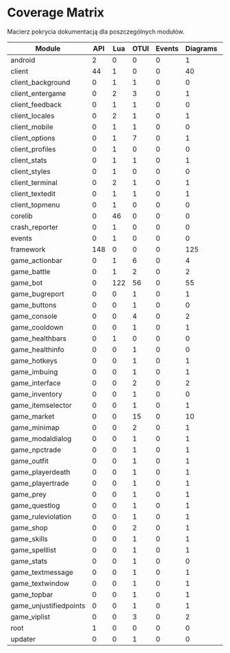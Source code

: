 # Coverage Matrix

Macierz pokrycia dokumentacją dla poszczególnych modułów.

| Module | API | Lua | OTUI | Events | Diagrams | Datasets |
|--------|-----|-----|------|--------|----------|----------|
| android | 2 | 0 | 0 | 0 | 1 | 2 |
| client | 44 | 1 | 0 | 0 | 40 | 45 |
| client_background | 0 | 1 | 1 | 0 | 0 | 2 |
| client_entergame | 0 | 2 | 3 | 0 | 1 | 5 |
| client_feedback | 0 | 1 | 1 | 0 | 0 | 2 |
| client_locales | 0 | 2 | 1 | 0 | 1 | 3 |
| client_mobile | 0 | 1 | 1 | 0 | 0 | 2 |
| client_options | 0 | 1 | 7 | 0 | 1 | 8 |
| client_profiles | 0 | 1 | 0 | 0 | 0 | 1 |
| client_stats | 0 | 1 | 1 | 0 | 1 | 2 |
| client_styles | 0 | 1 | 0 | 0 | 0 | 1 |
| client_terminal | 0 | 2 | 1 | 0 | 1 | 3 |
| client_textedit | 0 | 1 | 1 | 0 | 1 | 2 |
| client_topmenu | 0 | 1 | 0 | 0 | 0 | 1 |
| corelib | 0 | 46 | 0 | 0 | 0 | 46 |
| crash_reporter | 0 | 1 | 0 | 0 | 0 | 1 |
| events | 0 | 1 | 0 | 0 | 0 | 0 |
| framework | 148 | 0 | 0 | 0 | 125 | 148 |
| game_actionbar | 0 | 1 | 6 | 0 | 4 | 7 |
| game_battle | 0 | 1 | 2 | 0 | 2 | 3 |
| game_bot | 0 | 122 | 56 | 0 | 55 | 178 |
| game_bugreport | 0 | 0 | 1 | 0 | 1 | 1 |
| game_buttons | 0 | 0 | 1 | 0 | 0 | 1 |
| game_console | 0 | 0 | 4 | 0 | 2 | 4 |
| game_cooldown | 0 | 0 | 1 | 0 | 1 | 1 |
| game_healthbars | 0 | 1 | 0 | 0 | 0 | 1 |
| game_healthinfo | 0 | 0 | 1 | 0 | 0 | 1 |
| game_hotkeys | 0 | 0 | 1 | 0 | 1 | 1 |
| game_imbuing | 0 | 0 | 1 | 0 | 1 | 1 |
| game_interface | 0 | 0 | 2 | 0 | 2 | 2 |
| game_inventory | 0 | 0 | 1 | 0 | 0 | 1 |
| game_itemselector | 0 | 0 | 1 | 0 | 1 | 1 |
| game_market | 0 | 0 | 15 | 0 | 10 | 15 |
| game_minimap | 0 | 0 | 2 | 0 | 1 | 2 |
| game_modaldialog | 0 | 0 | 1 | 0 | 1 | 1 |
| game_npctrade | 0 | 0 | 1 | 0 | 1 | 1 |
| game_outfit | 0 | 0 | 1 | 0 | 1 | 1 |
| game_playerdeath | 0 | 0 | 1 | 0 | 1 | 1 |
| game_playertrade | 0 | 0 | 1 | 0 | 1 | 1 |
| game_prey | 0 | 0 | 1 | 0 | 1 | 1 |
| game_questlog | 0 | 0 | 1 | 0 | 1 | 1 |
| game_ruleviolation | 0 | 0 | 1 | 0 | 1 | 1 |
| game_shop | 0 | 0 | 2 | 0 | 1 | 2 |
| game_skills | 0 | 0 | 1 | 0 | 1 | 1 |
| game_spelllist | 0 | 0 | 1 | 0 | 1 | 1 |
| game_stats | 0 | 0 | 1 | 0 | 0 | 1 |
| game_textmessage | 0 | 0 | 1 | 0 | 1 | 1 |
| game_textwindow | 0 | 0 | 1 | 0 | 1 | 1 |
| game_topbar | 0 | 0 | 1 | 0 | 1 | 1 |
| game_unjustifiedpoints | 0 | 0 | 1 | 0 | 1 | 1 |
| game_viplist | 0 | 0 | 3 | 0 | 2 | 3 |
| root | 1 | 0 | 0 | 0 | 0 | 1 |
| updater | 0 | 0 | 1 | 0 | 0 | 1 |

